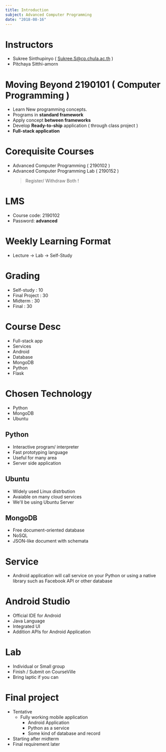 ```yaml
---
title: Introduction
subject: Advanced Computer Programming
date: "2018-08-16"
---
```


# Instructors

- Sukree Sinthupinyo ( Sukree.S@cp.chula.ac.th )
- Pitchaya Sitthi-amorn

# Moving Beyond 2190101 ( Computer Programming )

- Learn New programming concepts.
- Programs in **standard framework**
- Apply concept **between frameworks**
- Develop **Ready-to-ship** application ( through class project )
- **Full-stack application**

# Corequisite Courses

- Advanced Computer Programming ( 2190102 )
- Advanced Computer Programming Lab ( 2190152 )
  > Register/ Withdraw Both !

# LMS

- Course code: 2190102
- Password: **advanced**

# Weekly Learning Format

- Lecture -> Lab -> Self-Study

# Grading

- Self-study : 10
- Final Project : 30
- Midterm : 30
- Final : 30

# Course Desc

- Full-stack app
- Services
- Android
- Database
- MongoDB
- Python
- Flask

# Chosen Technology

- Python
- MongoDB
- Ubuntu

## Python

- Interactive program/ interpreter
- Fast prototyping language
- Useful for many area
- Server side application

## Ubuntu

- Widely used Linux distrbution
- Avaiable on many cloud services
- We'll be using Ubuntu Server

## MongoDB

- Free document-oriented database
- NoSQL
- JSON-like document with schemata

# Service

- Android application will call service on your Python or using a native library such as Facebook API or other database

# Android Studio

- Official IDE for Android
- Java Language
- Integrated UI
- Addition APIs for Android Application

# Lab

- Individual or Small group
- Finish / Submit on CourseVille
- Bring laptic if you can

# Final project

- Tentative
  - Fully working mobile application
    - Android Application
    - Python as a service
    - Some kind of database and record
- Starting after midterm
- Final requirement later
